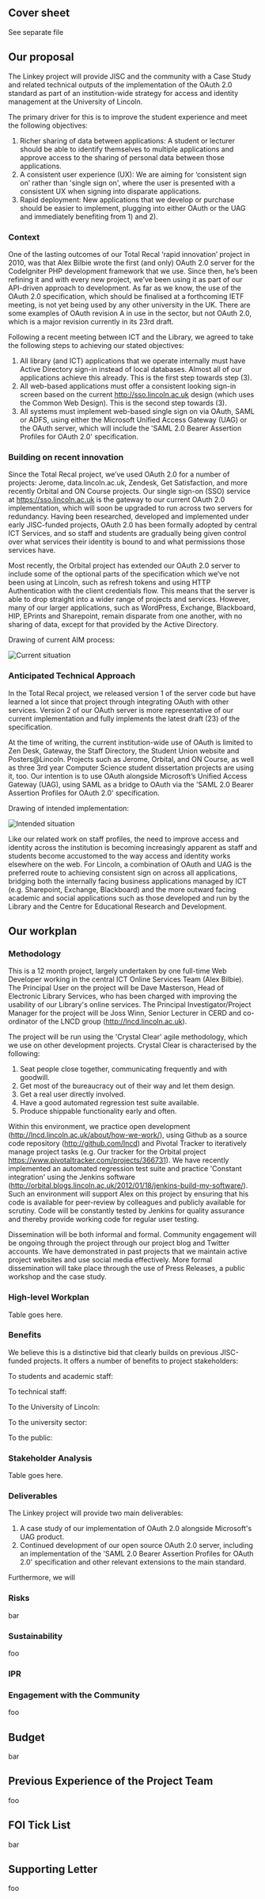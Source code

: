 ## Cover sheet

See separate file

## Our proposal

The Linkey project will provide JISC and the community with a Case Study and related technical outputs of the implementation of the OAuth 2.0 standard as part of an institution-wide strategy for access and identity management at the University of Lincoln. 

The primary driver for this is to improve the student experience and meet the following objectives:

1. Richer sharing of data between applications: A student or lecturer should be able to identify themselves to multiple applications and approve access to the sharing of personal data between those applications.
2. A consistent user experience (UX): We are aiming for ‘consistent sign on’ rather than 'single sign on', where the user is presented with a consistent UX when signing into disparate applications.
3. Rapid deployment: New applications that we develop or purchase should be easier to implement, plugging into either OAuth or the UAG and immediately benefiting from 1) and 2).

### Context

One of the lasting outcomes of our Total Recal ‘rapid innovation’ project in 2010, was that Alex Bilbie wrote the first (and only) OAuth 2.0 server for the CodeIgniter PHP development framework that we use. Since then, he’s been refining it and with every new project, we’ve been using it as part of our API-driven approach to development. As far as we know, the use of the OAuth 2.0 specification, which should be finalised at a forthcoming IETF meeting, is not yet being used by any other university in the UK. There are some examples of OAuth revision A in use in the sector, but not OAuth 2.0, which is a major revision currently in its 23rd draft.

Following a recent meeting between ICT and the Library, we agreed to take the following steps to achieving our stated objectives:

1. All library (and ICT) applications that we operate internally must have Active Directory sign-in instead of local databases. Almost all of our applications achieve this already. This is the first step towards step (3).
2. All web-based applications must offer a consistent looking sign-in screen based on the current http://sso.lincoln.ac.uk design (which uses the Common Web Design). This is the second step towards (3).
3. All systems must implement web-based single sign on via OAuth, SAML or ADFS, using either the Microsoft Unified Access Gateway (UAG) or the OAuth server, which will include the 'SAML 2.0 Bearer Assertion Profiles for OAuth 2.0' specification.


### Building on recent innovation

Since the Total Recal project, we’ve used OAuth 2.0 for a number of projects: Jerome, data.lincoln.ac.uk, Zendesk, Get Satisfaction, and more recently Orbital and ON Course projects.  Our single sign-on (SSO) service at https://sso.lincoln.ac.uk is the gateway to our current OAuth 2.0 implementation, which will soon be upgraded to run across two servers for redundancy. Having been researched, developed and implemented under early JISC-funded projects, OAuth 2.0 has been formally adopted by central ICT Services, and so staff and students are gradually being given control over what services their identity is bound to and what permissions those services have.

Most recently, the Orbital project has extended our OAuth 2.0 server to include some of the optional parts of the specification which we’ve not been using at Lincoln, such as refresh tokens and using HTTP Authentication with the client credentials flow. This means that the server is able to drop straight into a wider range of projects and services. However, many of our larger applications, such as WordPress, Exchange, Blackboard, HIP, EPrints and Sharepoint, remain disparate from one another, with no sharing of data, except for that provided by the Active Directory. 

Drawing of current AIM process: 

![Current situation](https://github.com/lncd/AIM-project/raw/master/SSOCurrentSituation.png)

### Anticipated Technical Approach

In the Total Recal project, we released version 1 of the server code but have learned a lot since that project through integrating OAuth with other services. Version 2 of our OAuth server is more representative of our current implementation and fully implements the latest draft (23) of the specification.

At the time of writing, the current institution-wide use of OAuth is limited to Zen Desk, Gateway, the Staff Directory, the Student Union website and Posters@Lincoln. Projects such as Jerome, Orbital, and ON Course, as well as three 3rd year Computer Science student dissertation projects are using it, too. Our intention is to use OAuth alongside Microsoft’s Unified Access Gateway (UAG), using SAML as a bridge to OAuth via the 'SAML 2.0 Bearer Assertion Profiles for OAuth 2.0' specification.

Drawing of intended implementation: 

![Intended situation](https://github.com/lncd/AIM-project/raw/master/SSOIdealSituation.png)

Like our related work on staff profiles, the need to improve access and identity across the institution is becoming increasingly apparent as staff and students become accustomed to the way access and identity works elsewhere on the web. For Lincoln, a combination of OAuth and UAG is the preferred route to achieving consistent sign on across all applications, bridging both the internally facing business applications managed by ICT (e.g. Sharepoint, Exchange, Blackboard) and the more outward facing academic and social applications such as those developed and run by the Library and the Centre for Educational Research and Development.

## Our workplan

### Methodology

This is a 12 month project, largely undertaken by one full-time Web Developer working in the central ICT Online Services Team (Alex Bilbie). The Principal User on the project will be Dave Masterson, Head of Electronic Library Services, who has been charged with improving the usability of our Library's online services. The Principal Investigator/Project Manager for the project will be Joss Winn, Senior Lecturer in CERD and co-ordinator of the LNCD group (http://lncd.lincoln.ac.uk). 

The project will be run using the 'Crystal Clear' agile methodology, which we use on other development projects. Crystal Clear is characterised by the following:

1. Seat people close together, communicating frequently and with goodwill.
2. Get most of the bureaucracy out of their way and let them design.
3. Get a real user directly involved.
4. Have a good automated regression test suite available.
5. Produce shippable functionality early and often.

Within this environment, we practice open development (http://lncd.lincoln.ac.uk/about/how-we-work/), using Github as a source code repository (http://github.com/lncd) and Pivotal Tracker to iteratively manage project tasks (e.g. Our tracker for the Orbital project https://www.pivotaltracker.com/projects/366731). We have recently implemented an automated regression test suite and practice 'Constant integration' using the Jenkins software (http://orbital.blogs.lincoln.ac.uk/2012/01/18/jenkins-build-my-software/). Such an environment will support Alex on this project by ensuring that his code is available for peer-review by colleagues and publicly available for scrutiny. Code will be constantly tested by Jenkins for quality assurance and thereby provide working code for regular user testing. 

Dissemination will be both informal and formal. Community engagement will be ongoing through the project through our project blog and Twitter accounts. We have demonstrated in past projects that we maintain active project websites and use social media effectively. More formal dissemination will take place through the use of Press Releases, a public workshop and the case study.

### High-level Workplan

Table goes here.

### Benefits

We believe this is a distinctive bid that clearly builds on previous JISC-funded projects. It offers a number of benefits to project stakeholders:
To students and academic staff: To technical staff: 
To the University of Lincoln: To the university sector: 
To the public: 

### Stakeholder Analysis

Table goes here.

### Deliverables

The Linkey project will provide two main deliverables:

1. A case study of our implementation of OAuth 2.0 alongside Microsoft's UAG product.
2. Continued development of our open source OAuth 2.0 server, including an implementation of the 'SAML 2.0 Bearer Assertion Profiles for OAuth 2.0' specification and other relevant extensions to the main standard. 

Furthermore, we will

### Risks

bar

### Sustainability

foo

### IPR

### Engagement with the Community

foo

## Budget

bar

## Previous Experience of the Project Team

foo

## FOI Tick List

bar

## Supporting Letter

foo